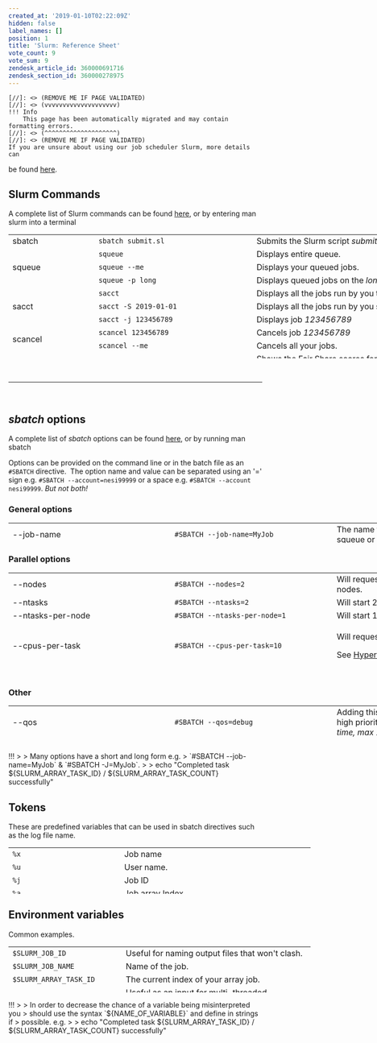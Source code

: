 ```yaml
---
created_at: '2019-01-10T02:22:09Z'
hidden: false
label_names: []
position: 1
title: 'Slurm: Reference Sheet'
vote_count: 9
vote_sum: 9
zendesk_article_id: 360000691716
zendesk_section_id: 360000278975
---
```



    [//]: <> (REMOVE ME IF PAGE VALIDATED)
    [//]: <> (vvvvvvvvvvvvvvvvvvvv)
    !!! Info
        This page has been automatically migrated and may contain formatting errors.
    [//]: <> (^^^^^^^^^^^^^^^^^^^^)
    [//]: <> (REMOVE ME IF PAGE VALIDATED)
    If you are unsure about using our job scheduler Slurm, more details can
be found
[here](https://support.nesi.org.nz/hc/en-gb/articles/360000684396).

## Slurm Commands

A complete list of Slurm commands can be found
[here](https://slurm.schedmd.com/man_index.html), or by entering man
slurm into a terminal

<table style="height: 246px; width: 966px;">
<tbody>
<tr class="odd" style="height: 22px;">
<td style="width: 157.141px; height: 21px">sbatch</td>
<td
style="width: 301.297px; height: 21px"><code>sbatch submit.sl</code></td>
<td style="width: 473.562px; height: 21px">Submits the Slurm script
<em>submit.sl</em></td>
</tr>
<tr class="even" style="height: 22px;">
<td rowspan="3" style="width: 157.141px; height: 61px">squeue</td>
<td style="width: 301.297px; height: 21px"><code>squeue</code></td>
<td style="width: 473.562px; height: 21px">Displays entire queue.</td>
</tr>
<tr class="odd" style="height: 22px;">
<td style="width: 301.297px; height: 18px"><code>squeue --me</code></td>
<td style="width: 473.562px; height: 18px">Displays your queued
jobs.</td>
</tr>
<tr class="even" style="height: 22px;">
<td
style="width: 301.297px; height: 22px"><code>squeue -p long</code></td>
<td style="width: 473.562px; height: 22px">Displays queued jobs on
the <em>long</em> partition.</td>
</tr>
<tr class="odd" style="height: 22px;">
<td rowspan="3" style="width: 157.141px; height: 66px">sacct</td>
<td style="width: 301.297px; height: 22px"><code>sacct</code></td>
<td style="width: 473.562px; height: 22px">Displays all the jobs run by
you that day.</td>
</tr>
<tr class="even" style="height: 22px;">
<td
style="width: 301.297px; height: 22px"><code>sacct -S 2019-01-01</code></td>
<td style="width: 473.562px; height: 22px">Displays all the jobs run by
you since the <em>1st Jan 2019</em></td>
</tr>
<tr class="odd" style="height: 22px;">
<td
style="width: 301.297px; height: 22px"><code>sacct -j 123456789</code></td>
<td style="width: 473.562px; height: 22px">Displays job
<em>123456789</em></td>
</tr>
<tr class="even" style="height: 22px;">
<td rowspan="2" style="width: 157.141px; height: 44px">scancel</td>
<td
style="width: 301.297px; height: 22px"><code>scancel 123456789</code></td>
<td style="width: 473.562px; height: 22px">Cancels job
<em>123456789</em></td>
</tr>
<tr class="odd" style="height: 22px;">
<td
style="width: 301.297px; height: 22px"><code>scancel --me</code></td>
<td style="width: 473.562px; height: 22px">Cancels all your jobs.</td>
</tr>
<tr class="even" style="height: 22px;">
<td style="width: 157.141px; height: 22px">sshare</td>
<td style="width: 301.297px; height: 22px"><code>sshare -U</code></td>
<td style="width: 473.562px; height: 22px">Shows the Fair Share scores
for all projects of which <em>you</em> are a member.</td>
</tr>
<tr class="odd" style="height: 22px;">
<td style="width: 157.141px; height: 22px">sinfo</td>
<td style="width: 301.297px; height: 22px"><code>sinfo</code></td>
<td style="width: 473.562px; height: 22px">Shows the current state of
our Slurm partitions.</td>
</tr>
<tr class="even" style="height: 22px;">
<td style="width: 157.141px; height: 10px"> </td>
<td style="width: 301.297px; height: 10px"> </td>
<td style="width: 473.562px; height: 10px"> </td>
</tr>
</tbody>
</table>

 

------------------------------------------------------------------------

 

## *sbatch* options

A complete list of *sbatch* options can be found
[here](https://slurm.schedmd.com/sbatch.html), or by running man sbatch

Options can be provided on the command line or in the batch file as an
`#SBATCH` directive.  The option name and value can be separated using
an '=' sign e.g. `#SBATCH --account=nesi99999` or a space e.g.
`#SBATCH --account nesi99999`. *But not both!*

### General options

<table style="width: 966px; height: 40px;">
<colgroup>
<col style="width: 33%" />
<col style="width: 33%" />
<col style="width: 33%" />
</colgroup>
<tbody>
<tr class="odd" style="height: 40px;">
<td style="width: 156.167px; height: 40px">--job-name</td>
<td
style="width: 314.333px; height: 40px"><span><code>#SBATCH --job-name=MyJob</code></span></td>
<td style="width: 461.5px; height: 40px"><span>The name that will appear
when using squeue or sacct</span></td>
</tr>
<tr class="even" style="height: 40px;">
<td style="width: 156.167px; height: 40px">--account</td>
<td
style="width: 314.333px; height: 40px"><span><code>#SBATCH --account=nesi99999</code></span></td>
<td style="width: 461.5px; height: 40px"><span>The account your core
hours will be 'charged' to.</span></td>
</tr>
<tr class="odd" style="height: 40px;">
<td style="width: 156.167px; height: 40px">--time</td>
<td
style="width: 314.333px; height: 40px"><span><code>#SBATCH --time=DD-HH:MM:SS</code></span></td>
<td style="width: 461.5px; height: 40px"><span>Job max walltime<br />
</span></td>
</tr>
<tr class="even" style="height: 40px;">
<td style="width: 156.167px; height: 40px">--mem</td>
<td
style="width: 314.333px; height: 40px"><span><code>#SBATCH --mem=512MB</code></span></td>
<td style="width: 461.5px; height: 40px">Memory required per node.</td>
</tr>
<tr class="odd" style="height: 40px;">
<td style="width: 156.167px; height: 40px">--partition</td>
<td
style="width: 314.333px; height: 40px"><span><code>#SBATCH --partition=long</code></span></td>
<td style="width: 461.5px; height: 40px">Specified job <a
href="https://support.nesi.org.nz/hc/en-gb/articles/360000204076-Mahuika-Slurm-Partitions">partition</a>.</td>
</tr>
<tr class="even" style="height: 40px;">
<td style="width: 156.167px; height: 40px">--output</td>
<td
style="width: 314.333px; height: 40px"><code>#SBATCH --output=%j_output.out</code></td>
<td style="width: 461.5px; height: 41px">Path and name of standard
output file.</td>
</tr>
<tr class="odd" style="height: 40px;">
<td style="width: 156.167px; height: 40px">--mail-user</td>
<td
style="width: 314.333px; height: 40px"><code>#SBATCH --mail-user=bob123@gmail.com</code></td>
<td style="width: 461.5px; height: 40px">Address to send mail
notifications.</td>
</tr>
<tr class="even" style="height: 40px;">
<td rowspan="2" style="width: 156.167px; height: 40px">--mail-type</td>
<td
style="width: 314.333px; height: 40px"><code>#SBATCH --mail-type=ALL</code></td>
<td style="width: 461.5px; height: 40px">Will send a mail notification
at <code>BEGIN END FAIL</code></td>
</tr>
<tr class="odd" style="height: 41px;">
<td
style="width: 314.333px; height: 40px"><code>#SBATCH --mail-type=TIME_LIMIT_80</code></td>
<td style="width: 461.5px; height: 40px">Will send message at
<em>80%</em> walltime</td>
</tr>
<tr class="even">
<td style="width: 156.167px">--no-requeue</td>
<td style="width: 314.333px"><code>#SBATCH --no-requeue</code><br />
</td>
<td style="width: 461.5px">Will stop job being requeued in the case of
node failure.</td>
</tr>
</tbody>
</table>

### Parallel options

<table style="height: 205px; width: 966px;">
<colgroup>
<col style="width: 33%" />
<col style="width: 33%" />
<col style="width: 33%" />
</colgroup>
<tbody>
<tr class="odd" style="height: 23px;">
<td style="width: 148px; height: 23px">--nodes</td>
<td
style="width: 303px; height: 23px"><code>#SBATCH --nodes=2</code></td>
<td style="width: 446px; height: 23px">Will request tasks be run across
2 nodes.</td>
</tr>
<tr class="even" style="height: 23px;">
<td style="width: 148px; height: 23px">--ntasks</td>
<td
style="width: 303px; height: 23px"><code>#SBATCH --ntasks=2</code></td>
<td style="width: 446px; height: 23px">Will start 2 <a
href="https://support.nesi.org.nz/knowledge/articles/360000690275/">MPI</a>
tasks.</td>
</tr>
<tr class="odd" style="height: 23px;">
<td style="width: 148px; height: 23px">--ntasks-per-node</td>
<td
style="width: 303px; height: 23px"><code>#SBATCH --ntasks-per-node=1</code></td>
<td style="width: 446px; height: 23px">Will start 1 task per requested
node</td>
</tr>
<tr class="even" style="height: 23px;">
<td style="width: 148px; height: 23px">--cpus-per-task</td>
<td
style="width: 303px; height: 23px"><code>#SBATCH --cpus-per-task=10</code></td>
<td style="width: 446px; height: 23px"><p>Will request 10
<em>logical</em> CPUs per task.</p>
<p>See <a
href="https://support.nesi.org.nz/hc/en-gb/articles/360000568236-Hyperthreading">Hyperthreading</a>.</p></td>
</tr>
<tr class="odd" style="height: 23px;">
<td style="width: 148px; height: 23px">--mem-per-cpu</td>
<td
style="width: 303px; height: 23px"><code>#SBATCH --mem-per-cpu=512MB</code></td>
<td style="width: 446px; height: 23px"><p>Memory Per <em>logical</em>
CPU.</p>
<p><code>--mem</code> Should be used if shared memory job.</p>
<p>See <a
href="https://support.nesi.org.nz/hc/en-gb/articles/360001108756">How do
I request memory?</a>.</p></td>
</tr>
<tr class="even" style="height: 46px;">
<td style="width: 148px; height: 46px">--array</td>
<td
style="width: 303px; height: 46px"><code>#SBATCH --array=1-5</code></td>
<td style="width: 446px; height: 46px">Will submit job 5 times each with
a different <code>$SLURM_ARRAY_TASK_ID</code> (1,2,3,4,5)</td>
</tr>
<tr class="odd" style="height: 44px;">
<td style="width: 148px; height: 44px"> </td>
<td
style="width: 303px; height: 44px"><code>#SBATCH --array=0-20:5</code></td>
<td style="width: 446px; height: 44px">Will submit job 5 times each with
a different <code>$SLURM_ARRAY_TASK_ID</code> (0,5,10,15,20)</td>
</tr>
<tr class="even">
<td style="width: 148px"> </td>
<td style="width: 303px"><code>#SBATCH --array=1-100%10</code></td>
<td style="width: 446px">Will submit 1 though to 100 jobs but no more
than 10 at once.</td>
</tr>
</tbody>
</table>

### Other

<table style="height: 76px; width: 966px;">
<colgroup>
<col style="width: 33%" />
<col style="width: 33%" />
<col style="width: 33%" />
</colgroup>
<tbody>
<tr class="odd">
<td style="width: 150.433px">--qos</td>
<td style="width: 320px"><code>#SBATCH --qos=debug</code></td>
<td style="width: 461.567px">Adding this line gives your job a very high
priority. <em>Limited to one job at a time, max 15 minutes</em>.</td>
</tr>
<tr class="even">
<td style="width: 150.433px">--profile</td>
<td style="width: 320px"><code>#SBATCH --profile=ALL</code></td>
<td style="width: 461.567px"><p>Allows generation of a .h5 file
containing job profile information.</p>
<p>See <a
href="https://support.nesi.org.nz/hc/en-gb/articles/360000810616-How-can-I-profile-a-SLURM-job-">Slurm
Native Profiling</a>.</p></td>
</tr>
<tr class="odd">
<td style="width: 150.433px">--dependency</td>
<td
style="width: 320px"><code>#SBATCH --dependency=afterok:123456789</code></td>
<td style="width: 461.567px">Will only start after the job 123456789 has
completed.</td>
</tr>
<tr class="even">
<td style="width: 150.433px">--hint</td>
<td style="width: 320px"><code>#SBATCH --hint=nomultithread</code></td>
<td style="width: 461.567px">Disables <a
href="https://support.nesi.org.nz/hc/en-gb/articles/360000568236-Hyperthreading">hyperthreading</a>,
be aware that this will significantly change how your job is
defined.</td>
</tr>
</tbody>
</table>
!!!
>
> Many options have a short and long form e.g.
> `#SBATCH --job-name=MyJob` & `#SBATCH -J=MyJob`.
>
>     echo "Completed task ${SLURM_ARRAY_TASK_ID} / ${SLURM_ARRAY_TASK_COUNT} successfully"

## Tokens

These are predefined variables that can be used in sbatch directives
such as the log file name.

<table style="height: 92px; width: 600px;">
<tbody>
<tr class="odd" style="height: 23px;">
<td style="width: 209.367px; height: 23px"><code>%x</code></td>
<td style="width: 367.633px; height: 23px">Job name</td>
</tr>
<tr class="even" style="height: 23px;">
<td style="width: 209.367px; height: 23px"><code>%u</code></td>
<td style="width: 367.633px; height: 23px">User name.</td>
</tr>
<tr class="odd" style="height: 23px;">
<td style="width: 209.367px; height: 23px"><code>%j</code></td>
<td style="width: 367.633px; height: 23px">Job ID </td>
</tr>
<tr class="even" style="height: 23px;">
<td style="width: 209.367px; height: 23px"><code>%a</code></td>
<td style="width: 367.633px; height: 23px">Job array Index</td>
</tr>
</tbody>
</table>

## Environment variables

Common examples.

<table style="height: 91px; width: 600px;">
<tbody>
<tr class="odd">
<td style="width: 210.367px"><code>$SLURM_JOB_ID</code></td>
<td style="width: 366.633px">Useful for naming output files that won't
clash.</td>
</tr>
<tr class="even">
<td style="width: 210.367px"><code>$SLURM_JOB_NAME</code></td>
<td style="width: 366.633px">Name of the job.</td>
</tr>
<tr class="odd">
<td style="width: 210.367px"><code>$SLURM_ARRAY_TASK_ID</code></td>
<td style="width: 366.633px">The current index of your array job. </td>
</tr>
<tr class="even">
<td style="width: 210.367px"><code>$SLURM_CPUS_PER_TASK</code></td>
<td style="width: 366.633px">Useful as an input for multi-threaded
functions.</td>
</tr>
<tr class="odd">
<td style="width: 210.367px"><code>$SLURM_NTASKS</code></td>
<td style="width: 366.633px">Useful as an input for MPI functions.</td>
</tr>
<tr class="even">
<td style="width: 210.367px"><code>$SLURM_SUBMIT_DIR</code></td>
<td style="width: 366.633px">Directory where <code>sbatch</code> was
called.</td>
</tr>
</tbody>
</table>
!!!
>
> In order to decrease the chance of a variable being misinterpreted you
> should use the syntax `${NAME_OF_VARIABLE}` and define in strings if
> possible. e.g.
>
>     echo "Completed task ${SLURM_ARRAY_TASK_ID} / ${SLURM_ARRAY_TASK_COUNT} successfully"
